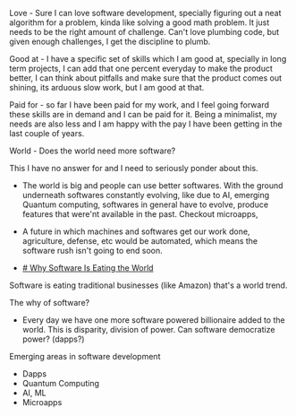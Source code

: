 Love - Sure I can love software development, specially figuring out a neat algorithm for a problem, kinda like solving a good math problem. It just needs to be the right amount of challenge. Can't love plumbing code, but given enough challenges, I get the discipline to plumb.

Good at - I have a specific set of skills which I am good at, specially in long term projects, I can add that one percent everyday to make the product better, I can think about pitfalls and make sure that the product comes out shining, its arduous slow work, but I am good at that.

Paid for - so far I have been paid for my work, and I feel going forward these skills are in demand and I can be paid for it. Being a minimalist, my needs are also less and I am happy with the pay I have been getting in the last couple of years.

World - Does the world need more software?

This I have no answer for and I need to seriously ponder about this.

- The world is big and people can use better softwares. With the ground underneath softwares constantly evolving, like due to AI, emerging Quantum computing, softwares in general have to evolve, produce features that were'nt available in the past. Checkout microapps, 
- A future in which machines and softwares get our work done, agriculture, defense, etc would be automated, which means the software rush isn't going to end soon.

- [# Why Software Is Eating the World](https://a16z.com/2011/08/20/why-software-is-eating-the-world/)

Software is eating traditional businesses (like Amazon) that's a world trend.

The why of software?

- Every day we have one more software powered billionaire added to the world. This is disparity, division of power. Can software democratize power? (dapps?)


Emerging areas in software development

- Dapps
- Quantum Computing
- AI, ML
- Microapps


	



